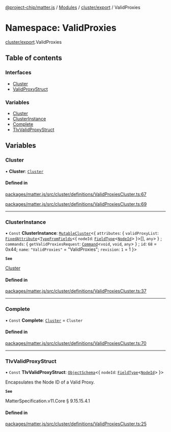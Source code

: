 [@project-chip/matter.js](../README.md) / [Modules](../modules.md) / [cluster/export](cluster_export.md) / ValidProxies

# Namespace: ValidProxies

[cluster/export](cluster_export.md).ValidProxies

## Table of contents

### Interfaces

- [Cluster](../interfaces/cluster_export.ValidProxies.Cluster.md)
- [ValidProxyStruct](../interfaces/cluster_export.ValidProxies.ValidProxyStruct.md)

### Variables

- [Cluster](cluster_export.ValidProxies.md#cluster)
- [ClusterInstance](cluster_export.ValidProxies.md#clusterinstance)
- [Complete](cluster_export.ValidProxies.md#complete)
- [TlvValidProxyStruct](cluster_export.ValidProxies.md#tlvvalidproxystruct)

## Variables

### Cluster

• **Cluster**: [`Cluster`](../interfaces/cluster_export.ValidProxies.Cluster.md)

#### Defined in

[packages/matter.js/src/cluster/definitions/ValidProxiesCluster.ts:67](https://github.com/project-chip/matter.js/blob/904d0c9b952b91f28a21803759c5e5c66ee4d272/packages/matter.js/src/cluster/definitions/ValidProxiesCluster.ts#L67)

[packages/matter.js/src/cluster/definitions/ValidProxiesCluster.ts:69](https://github.com/project-chip/matter.js/blob/904d0c9b952b91f28a21803759c5e5c66ee4d272/packages/matter.js/src/cluster/definitions/ValidProxiesCluster.ts#L69)

___

### ClusterInstance

• `Const` **ClusterInstance**: [`MutableCluster`](../interfaces/cluster_export.MutableCluster-1.md)\<\{ `attributes`: \{ `validProxyList`: [`FixedAttribute`](../interfaces/cluster_export.FixedAttribute.md)\<[`TypeFromFields`](tlv_export.md#typefromfields)\<\{ `nodeId`: [`FieldType`](../interfaces/tlv_export.FieldType.md)\<[`NodeId`](datatype_export.md#nodeid)\>  }\>[], `any`\>  } ; `commands`: \{ `getValidProxiesRequest`: [`Command`](../interfaces/cluster_export.Command.md)\<`void`, `void`, `any`\>  } ; `id`: ``68`` = 0x44; `name`: ``"ValidProxies"`` = "ValidProxies"; `revision`: ``1`` = 1 }\>

**`See`**

[Cluster](cluster_export.ValidProxies.md#cluster)

#### Defined in

[packages/matter.js/src/cluster/definitions/ValidProxiesCluster.ts:37](https://github.com/project-chip/matter.js/blob/904d0c9b952b91f28a21803759c5e5c66ee4d272/packages/matter.js/src/cluster/definitions/ValidProxiesCluster.ts#L37)

___

### Complete

• `Const` **Complete**: [`Cluster`](../interfaces/cluster_export.ValidProxies.Cluster.md) = `Cluster`

#### Defined in

[packages/matter.js/src/cluster/definitions/ValidProxiesCluster.ts:70](https://github.com/project-chip/matter.js/blob/904d0c9b952b91f28a21803759c5e5c66ee4d272/packages/matter.js/src/cluster/definitions/ValidProxiesCluster.ts#L70)

___

### TlvValidProxyStruct

• `Const` **TlvValidProxyStruct**: [`ObjectSchema`](../classes/tlv_export.ObjectSchema.md)\<\{ `nodeId`: [`FieldType`](../interfaces/tlv_export.FieldType.md)\<[`NodeId`](datatype_export.md#nodeid)\>  }\>

Encapsulates the Node ID of a Valid Proxy.

**`See`**

MatterSpecification.v11.Core § 9.15.15.4.1

#### Defined in

[packages/matter.js/src/cluster/definitions/ValidProxiesCluster.ts:25](https://github.com/project-chip/matter.js/blob/904d0c9b952b91f28a21803759c5e5c66ee4d272/packages/matter.js/src/cluster/definitions/ValidProxiesCluster.ts#L25)
